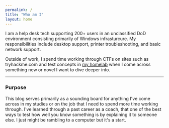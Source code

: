 ```yaml
---
permalink: /
title: "Who am I"
layout: home
---
```

I am a help desk tech supporting 200+ users in an unclassified DoD environment consisting primarily of Windows infrasturcure. My responsibilities include desktop support, printer troubleshooting, and basic network support. 

Outside of work, I spend time working through CTFs on sites such as tryhackme.com and test concepts in [my homelab](/homelab) when I come across something new or novel I want to dive deeper into.

--- 
### Purpose
This blog serves primarily as a sounding board for anything I've come across in my studies or on the job that I need to spend more time working through. I've learned through a past career as a coach, that one of the best ways to test how well you know something is by explaining it to someone else. I just might be rambling to a computer but it's a start.